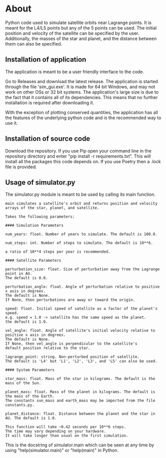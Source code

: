 # About

Python code used to simulate satellite orbits near Lagrange points. It is meant for the L4/L5 points but any of the 5 points can be used. The initial position and velocity of the satellite can be specified by the user. Additionally, the masses of the star and planet, and the distance between them can also be specified.

## Installation of application

The application is meant to be a user friendly interface to the code.

Go to Releases and download the latest release. The application is started through the file 'sim_gui.exe'.
It is made for 64 bit Windows, and may not work on other OSs or 32 bit systems. The application's large size is due to the fact that it contains all of its dependencies. This means that no further installation is required after downloading it.

With the exception of plotting conserved quantities, the application has all the features of the underlying python code and is the recommended way to use it.

## Installation of source code

Download the repository.
If you use Pip open your command line in the repository directory and enter "pip install -r requirements.txt". This will install all the packages this code depends on. If you use Poetry then a .lock file is provided.

## Usage of simulator.py

The simulator.py module is meant to be used by calling its main function.

```
main simulates a satellite's orbit and returns position and velocity arrays of the star, planet, and satellite.

Takes the following parameters:

#### Simulation Parameters

num_years: float. Number of years to simulate. The default is 100.0.

num_steps: int. Number of steps to simulate. The default is 10**6.

a ratio of 10**4 steps per year is recommended.

#### Satellite Parameters

perturbation_size: float. Size of perturbation away from the Lagrange point in AU.
The default is 0.0.

perturbation_angle: float. Angle of perturbation relative to positive x axis in degrees.
The default is None.
If None, then perturbations are away or toward the origin.

speed: float. Initial speed of satellite as a factor of the planet's speed.
e.g. speed = 1.0 -> satellite has the same speed as the planet.
the default is 1.0.

vel_angle: float. Angle of satellite's initial velocity relative to positive x axis in degrees.
The default is None.
If None, then vel_angle is perpendicular to the satellite's
default position relative to the star.

lagrange_point: string. Non-perturbed position of satellite.
The default is 'L4' but 'L1', 'L2', 'L3', and 'L5' can also be used.

#### System Parameters

star_mass: float. Mass of the star in kilograms. The default is the mass of the Sun.

planet_mass: float. Mass of the planet in kilograms. The default is the mass of the Earth.
The constants sun_mass and earth_mass may be imported from the file constants.py.

planet_distance: float. Distance between the planet and the star in AU. The default is 1.0.

This function will take ~0.42 seconds per 10**6 steps.
The time may vary depending on your hardware.
It will take longer than usual on the first simulation.
 ```

This is the docstring of simulator.main which can be seen at any time by using "help(simulator.main)" or "help(main)" in Python.
